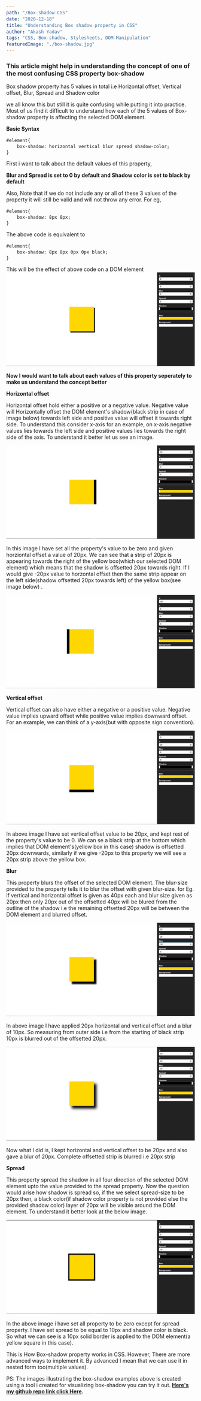 ```yaml
---
path: "/Box-shadow-CSS"
date: "2020-12-18"
title: "Understanding Box shadow property in CSS"
author: "Akash Yadav"
tags: "CSS, Box-shadow, Stylesheets, DOM-Manipulation"
featuredImage: "./box-shadow.jpg"
---
```

### This article might help in understanding the concept of one of the most confusing CSS property **box-shadow**

Box shadow property has 5 values in total i.e Horizontal offset, Vertical offset, Blur, Spread and Shadow color

we all know this but still it is quite confusing while putting it into practice. Most of us find it difficult to understand how each of the 5 values of Box-shadow property is affecting the selected DOM element.

**Basic Syntax**
```
#element{
    box-shadow: horizontal vertical blur spread shadow-color;
}
```
First i want to talk about the default values of this property,

**Blur and Spread is set to 0 by default and Shadow color is set to black by default** 

Also, Note that if we do not include any or all of these 3 values of the property it will still be valid and will not throw any error. For eg,
```
#element{
    box-shadow: 8px 8px;
}
```
The above code is equivalent to 
```
#element{
    box-shadow: 8px 8px 0px 0px black;
}

```
This will be the effect of above code on a DOM element
![](images/main.png)


**Now I would want to talk about each values of this property seperately to make us understand the concept better**

**Horizontal offset**

Horizontal offset hold either a positive or a negative value. Negative value will Horizontally offset the DOM element's shadow(black strip in case of image below) towards left side and positive value will offset it towards right side. To understand this consider x-axis for an example, on x-axis negative values lies towards the left side and positive values lies towards the right side of the axis.
To understand it better let us see an image.

![](images/horizontal.png)

In this image I have set all the property's value to be zero and given horziontal offset a value of 20px. We can see that a strip of 20px is appearing towards the right of the yellow box(which our selected DOM element) which means that the shadow is offsetted 20px towards right. If I would give -20px value to horzontal offset then the same strip appear on the left side(shadow offsetted 20px towards left) of the yellow box(see image below) .

![](images/horizontalneg.png)

**Vertical offset**

Vertical offset can also have either a negative or a positive value. Negative value implies upward offset while positive value implies downward offset. For an example, we can think of a y-axis(but with opposite sign convention).

![](images/verticalpos.png)

In above image I have set vertical offset value to be 20px, and kept rest of the property's value to be 0. We can se a black strip at the bottom which implies that DOM element's(yellow box in this case) shadow is offsetted 20px downwards, similarly if we give -20px to this property we will see a 20px strip above the yellow box.

**Blur**

This property blurs the offset of the selected DOM element. The blur-size provided to the property tells it to blur the offset with given blur-size.
for Eg. if vertical and horizontal offset is given as 40px each and blur size given as 20px then only 20px out of the offsetted 40px will be blured from the outline of the shadow i.e the remaining offsetted 20px will be between the DOM element and blurred offset.

![](images/blur.png)

In above image I have applied 20px horizontal and vertical offset and a blur of 10px. So measuring from outer side i.e from the starting of black strip 10px is blurred out of the offsetted 20px.

![](images/blu1.png)

Now what I did is, I kept horizontal and vertical offset to be 20px and also gave a blur of 20px. Complete offsetted strip is blurred i.e 20px strip

**Spread**

This property spread the shadow in all four direction of the selected DOM element upto the value provided to the spread property. Now the question would arise how shadow is spread so, if the we select spread-size to be 20px then, a black color(if shadow color property is not provided else the provided shadow color) layer of 20px will be visible around the DOM element. To understand it better look at the below image.

![](images/spread.png)

In the above image i have set all property to be zero except for spread property. I have set spread to be equal to 10px and shadow color is black. So what we can see is a 10px solid border is applied to the DOM element(a yellow square in this case).

This is How Box-shadow property works in CSS. However, There are more advanced ways to implement it. By advanced I mean that we can use it in nested form too(multiple values). 

PS: The images illustrating the box-shadow examples above is created using a tool i created for visualizing box-shadow you can try it out. **[Here's my github repo link click Here](https://github.com/akash-yadav12/box-shadow-Visual-editor).**

